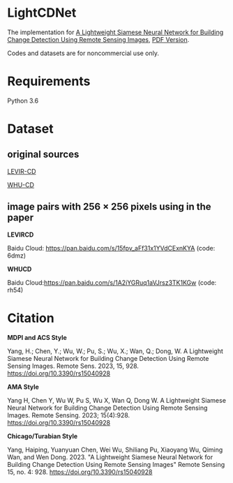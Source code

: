 # LightCDNet
The implementation for [A Lightweight Siamese Neural Network for Building Change Detection Using Remote Sensing Images](https://www.mdpi.com/2072-4292/15/4/928), [PDF Version](https://www.mdpi.com/2072-4292/15/4/928/pdf).

Codes and datasets are for noncommercial use only.
# Requirements
Python 3.6
# Dataset
## original sources
[LEVIR-CD](https://justchenhao.github.io/LEVIR/)

[WHU-CD](http://gpcv.whu.edu.cn/data/building_dataset.html)
## image pairs with 256 × 256 pixels using in the paper
**LEVIRCD**

Baidu Cloud: https://pan.baidu.com/s/15fpv_aFf31x1YVdCExnKYA (code: 6dmz)

**WHUCD**

Baidu Cloud:https://pan.baidu.com/s/1A2iYGRuq1aVJrsz3TK1KGw (code: rh54)

# Citation
**MDPI and ACS Style**

Yang, H.; Chen, Y.; Wu, W.; Pu, S.; Wu, X.; Wan, Q.; Dong, W. A Lightweight Siamese Neural Network for Building Change Detection Using Remote Sensing Images. Remote Sens. 2023, 15, 928. https://doi.org/10.3390/rs15040928

**AMA Style**

Yang H, Chen Y, Wu W, Pu S, Wu X, Wan Q, Dong W. A Lightweight Siamese Neural Network for Building Change Detection Using Remote Sensing Images. Remote Sensing. 2023; 15(4):928. https://doi.org/10.3390/rs15040928

**Chicago/Turabian Style**

Yang, Haiping, Yuanyuan Chen, Wei Wu, Shiliang Pu, Xiaoyang Wu, Qiming Wan, and Wen Dong. 2023. "A Lightweight Siamese Neural Network for Building Change Detection Using Remote Sensing Images" Remote Sensing 15, no. 4: 928. https://doi.org/10.3390/rs15040928 
